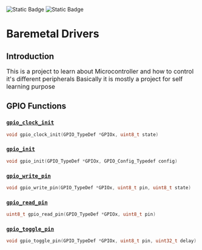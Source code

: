 ![Static Badge](https://img.shields.io/badge/Version-0.0.1-blue)
![Static Badge](https://img.shields.io/badge/Language-white?logo=c&logoColor=%2300549D&labelColor=white&color=%2300549D)


# Baremetal Drivers

## Introduction
<p style="font-size:16px;">
This is a project to learn about Microcontroller and how to control it's different peripherals 
Basically it is mostly a project for self learning purpose
</p>

## GPIO Functions

### [`gpio_clock_init`](#gpio_clock_init)
```c
void gpio_clock_init(GPIO_TypeDef *GPIOx, uint8_t state)
```
### [`gpio_init`](#gpio_init)
```c
void gpio_init(GPIO_TypeDef *GPIOx, GPIO_Config_Typedef config)
```
### [`gpio_write_pin`](#gpio_write_pin)
```c
void gpio_write_pin(GPIO_TypeDef *GPIOx, uint8_t pin, uint8_t state)
```
### [`gpio_read_pin`](#gpio_read_pin)
```c
uint8_t gpio_read_pin(GPIO_TypeDef *GPIOx, uint8_t pin)
```
### [`gpio_toggle_pin`](#gpio_toggle_pin)
```c
void gpio_toggle_pin(GPIO_TypeDef *GPIOx, uint8_t pin, uint32_t delay)
```


